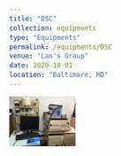 ```yaml
---
title: "DSC"
collection: equipments
type: "Equipments"
permalink: /equipments/DSC
venue: "Lan's Group"
date: 2020-10-01
location: "Baltimore, MD"
---
```



![DSC](SetaramDSC.png)



